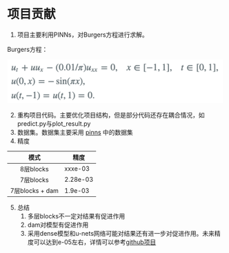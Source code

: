 # 项目贡献

1. 项目主要利用PINNs，对Burgers方程进行求解。

Burgers方程：

![](md_file/bugers_equation.png)

2. 重构项目代码。主要优化项目结构，但是部分代码还存在耦合情况，如predict.py与plot_result.py
3. 数据集。数据集主要采用 [pinns](https://github.com/maziarraissi/PINNs.git) 中的数据集
4. 精度

|       模式       | 精度       |
|:--------------:|----------|
|    8层blocks    | xxxe-03  |
|    7层blocks    | 2.28e-03 |
| 7层blocks + dam | 1.9e-03  |

5. 总结
   1. 多层blocks不一定对结果有促进作用
   2. dam对模型有促进作用
   3. 采用dense模型和u-nets网络可能对结果还有进一步对促进作用。未来精度可以达到e-05左右，详情可以参考[github项目](https://github.com/okada39/pinn_burgers.git)
   